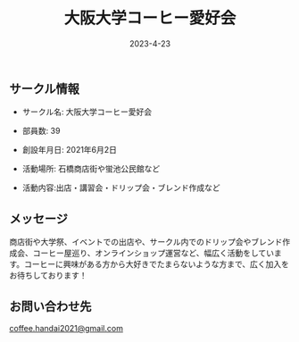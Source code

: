﻿---
title: '大阪大学コーヒー愛好会'
excerpt: ''
date: '2023-4-23'


ogImage:
  url: '/assets/010/icon.png'
tags:
  - 'サークル'
  
---

## サークル情報
- サークル名: 大阪大学コーヒー愛好会
- 部員数: 39
- 創設年月日: 2021年6月2日
- 活動場所: 石橋商店街や蛍池公民館など

- 活動内容:出店・講習会・ドリップ会・ブレンド作成など

## メッセージ
商店街や大学祭、イベントでの出店や、サークル内でのドリップ会やブレンド作成会、コーヒー屋巡り、オンラインショップ運営など、幅広く活動をしています。コーヒーに興味がある方から大好きでたまらないような方まで、広く加入をお待ちしております！

## お問い合わせ先
coffee.handai2021@gmail.com

